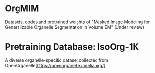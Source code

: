 # OrgMIM
Datasets, codes and pretrained weights of "Masked Image Modeling for Generalizable Organelle Segmentation in Volume EM" (Under review)

# Pretraining Database: IsoOrg-1K 
A diverse organelle-specific dataset collected from OpenOrganelle[https://openorganelle.janelia.org/]
